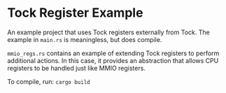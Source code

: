 Tock Register Example
=====================

An example project that uses Tock registers externally from Tock. The example
in `main.rs` is meaningless, but does compile.

`mmio_regs.rs` contains an example of extending Tock registers to perform
additional actions. In this case, it provides an abstraction that allows
CPU registers to be handled just like MMIO registers.

To compile, run: `cargo build`

